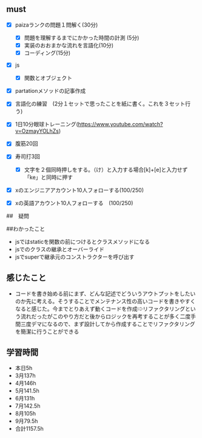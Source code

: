 
## must
- [x] paizaランクの問題１問解く(30分)
  - [x] 問題を理解するまでにかかった時間の計測 (5分)
  - [x] 実装のおおまかな流れを言語化(10分)
  - [x] コーディング(15分)
- [x] js
  - [x] 関数とオブジェクト
- [x] partationメソッドの記事作成
- [x] 言語化の練習　(2分１セットで思ったことを紙に書く。これを３セット行う)
- [x] 1日10分眼球トレーニング(https://www.youtube.com/watch?v=OzmayYOLhZs)
- [x] 腹筋20回
- [x] 寿司打3回
  - [x] 文字を２個同時押しをする。（け）と入力する場合[k]+[e]と入力せず「ke」と同時に押す
- [x] xのエンジニアアカウント10人フォローする(100/250)
- [x] xの英語アカウント10人フォローする　(100/250)
     

##　疑問


##わかったこと
- jsではstaticを関数の前につけるとクラスメソッドになる
- jsでのクラスの継承とオーバーライド
- jsでsuperで継承元のコンストラクターを呼び出す
  
## 感じたこと
- コードを書き始める前にまず、どんな記述でどういうアウトプットをしたいのか先に考える。そうすることでメンテナンス性の高いコードを書きやすくなると感じた。今までとりあえず動くコードを作成⇨リファクタリングという流れだったがこのやり方だと後からロジックを再考することが多く二度手間三度デマになるので、まず設計してから作成することでリファクタリングを簡潔に行うことができる

## 学習時間
  - 本日5h
  - 3月137h
  - 4月146h
  - 5月141.5h
  - 6月131h
  - 7月142.5h
  - 8月105h
  - 9月79.5h
  - 合計1157.5h
    







